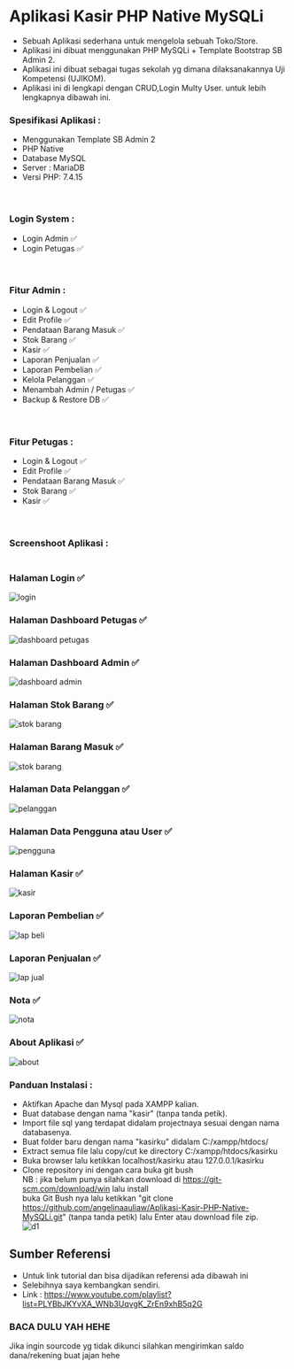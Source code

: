 # Aplikasi Kasir PHP Native MySQLi <br>
 - Sebuah Aplikasi sederhana untuk mengelola sebuah Toko/Store.<br>
 - Aplikasi ini dibuat menggunakan PHP MySQLi + Template Bootstrap SB Admin 2.<br>
 - Aplikasi ini dibuat sebagai tugas sekolah yg dimana dilaksanakannya Uji Kompetensi (UJIKOM).<br>
 - Aplikasi ini di lengkapi dengan CRUD,Login Multy User. untuk lebih lengkapnya dibawah ini. <br>
 ### Spesifikasi Aplikasi :<br>
 - Menggunakan Template SB Admin 2<br>
 - PHP Native<br>
 - Database MySQL<br>
 - Server : MariaDB<br>
 - Versi PHP: 7.4.15<br>
 <br> <br>
 ### Login System :<br>
 - Login Admin ✅<br>
 - Login Petugas ✅<br>
<br> <br>
 ### Fitur Admin :<br>
 - Login & Logout ✅<br>
 - Edit Profile ✅<br>
 - Pendataan Barang Masuk ✅<br>
 - Stok Barang ✅<br>
 - Kasir ✅<br>
 - Laporan Penjualan ✅<br>
 - Laporan Pembelian ✅<br>
 - Kelola Pelanggan ✅<br>
 - Menambah Admin / Petugas ✅<br>
 - Backup & Restore DB ✅<br>
<br> <br>
 ### Fitur Petugas :<br>
 - Login & Logout ✅<br>
 - Edit Profile ✅<br>
 - Pendataan Barang Masuk ✅<br>
 - Stok Barang ✅<br>
 - Kasir ✅<br>
<br> <br>
### Screenshoot Aplikasi : <br><br>

###  Halaman Login ✅
![login](https://github.com/angelinaauliaw/Aplikasi-Kasir-php-native/assets/156304008/9bb5e369-e005-4f1c-beb1-e49af2bbb129)
### Halaman Dashboard Petugas ✅
![dashboard petugas](https://github.com/angelinaauliaw/Aplikasi-Kasir-php-native/assets/156304008/fb8752e6-dea0-4631-9355-b51077497d2d)
###  Halaman Dashboard Admin ✅
![dashboard admin](https://github.com/angelinaauliaw/Aplikasi-Kasir-php-native/assets/156304008/4e1a510a-35f3-403d-950e-b1d664db782a)
### Halaman Stok Barang ✅
![stok barang](https://github.com/angelinaauliaw/Aplikasi-Kasir-php-native/assets/156304008/ed22a174-f0ad-445f-b99d-d2a95a11e9b5)
###  Halaman Barang Masuk ✅
![stok barang](https://github.com/angelinaauliaw/Aplikasi-Kasir-php-native/assets/156304008/ed22a174-f0ad-445f-b99d-d2a95a11e9b5)
### Halaman Data Pelanggan ✅
![pelanggan](https://github.com/angelinaauliaw/Aplikasi-Kasir-php-native/assets/156304008/4e25dfde-cd9a-45bc-ba30-f67fe7cc9f7b)
### Halaman Data Pengguna atau User ✅
![pengguna](https://github.com/angelinaauliaw/Aplikasi-Kasir-php-native/assets/156304008/0e40c57b-9928-4636-a10b-d7823f8f3239)
### Halaman Kasir ✅
![kasir](https://github.com/angelinaauliaw/Aplikasi-Kasir-php-native/assets/156304008/536672dd-b7e8-428e-ade0-1555c2f637cb)
###  Laporan Pembelian ✅
![lap beli](https://github.com/angelinaauliaw/Aplikasi-Kasir-php-native/assets/156304008/5f75d617-07ad-43bd-8614-9b01defa98a3)
###  Laporan Penjualan ✅
![lap jual](https://github.com/angelinaauliaw/Aplikasi-Kasir-php-native/assets/156304008/9810d964-1ae3-4ec5-8e0f-3b36bc61776b)
### Nota ✅
![nota](https://github.com/angelinaauliaw/Aplikasi-Kasir-php-native/assets/156304008/b8e0be97-9541-4414-b2e1-4c346c38376c)
###  About Aplikasi ✅
![about](https://github.com/angelinaauliaw/Aplikasi-Kasir-php-native/assets/156304008/fad6a51f-7d03-427d-a1ba-f594ac5470f9)


### Panduan Instalasi :<br>
- Aktifkan Apache dan Mysql pada XAMPP kalian.<br>
- Buat database dengan nama "kasir" (tanpa tanda petik).<br>
- Import file sql yang terdapat didalam projectnaya sesuai dengan nama databasenya.<br>
- Buat folder baru dengan nama "kasirku" didalam C:/xampp/htdocs/ <br>
- Extract semua file lalu copy/cut ke directory C:/xampp/htdocs/kasirku<br>
- Buka browser lalu ketikkan localhost/kasirku atau 127.0.0.1/kasirku<br>
- Clone repository ini dengan cara buka git bush <br> NB : jika belum punya silahkan download di https://git-scm.com/download/win lalu install <br> buka Git Bush nya lalu ketikkan "git clone https://github.com/angelinaauliaw/Aplikasi-Kasir-PHP-Native-MySQLi.git" (tanpa tanda petik) lalu Enter atau download file zip.<br>
![d1](https://github.com/mgoski/APPM/assets/142203248/13a99ca6-4174-4615-b058-9d39a1c4338d)


## Sumber Referensi
- Untuk link tutorial dan bisa dijadikan referensi ada dibawah ini
- Selebihnya saya kembangkan sendiri.
- Link : https://www.youtube.com/playlist?list=PLYBbJKYvXA_WNb3UqvgK_ZrEn9xhB5q2G



### BACA DULU YAH HEHE <br>
Jika ingin sourcode yg tidak dikunci silahkan mengirimkan saldo dana/rekening buat jajan hehe <br>
